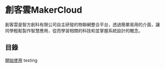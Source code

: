 # 創客雲MakerCloud

創客雲是智方創科有限公司自主研發的物聯網整合平台，透過簡單易用的介面，讓同學輕鬆製作智慧應用，從而學習相關的科技和並掌握系統設計的概念。

## 目錄
[開始使用](register/register.md)
testing